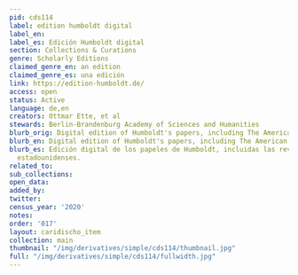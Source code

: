 ```yaml
---
pid: cds114
label: edition humboldt digital
label_en:
label_es: Edición Humboldt digital
section: Collections & Curations
genre: Scholarly Editions
claimed_genre_en: an edition
claimed_genre_es: una edición
link: https://edition-humboldt.de/
access: open
status: Active
language: de,en
creators: Ottmar Ette, et al
stewards: Berlin-Brandenburg Academy of Sciences and Humanities
blurb_orig: Digital edition of Humboldt's papers, including The American Travel Journals.
blurb_en: Digital edition of Humboldt's papers, including The American Travel Journals.
blurb_es: Edición digital de los papeles de Humboldt, incluidas las revistas de viajes
  estadounidenses.
related_to:
sub_collections:
open_data:
added_by:
twitter:
census_year: '2020'
notes:
order: '017'
layout: caridischo_item
collection: main
thumbnail: "/img/derivatives/simple/cds114/thumbnail.jpg"
full: "/img/derivatives/simple/cds114/fullwidth.jpg"
---
```

